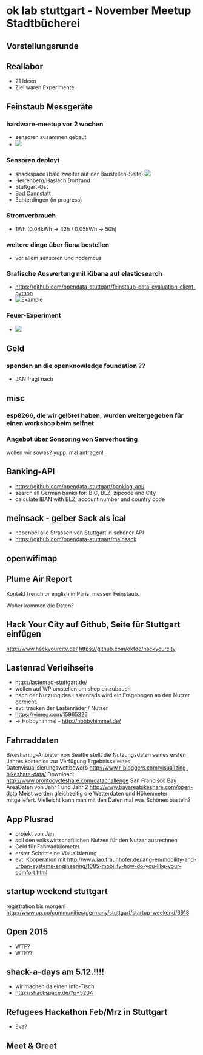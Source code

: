 # ok lab stuttgart - November Meetup Stadtbücherei

## Vorstellungsrunde


## Reallabor

- 21 Ideen
- Ziel waren Experimente


## Feinstaub Messgeräte

### hardware-meetup vor 2 wochen

- sensoren zusammen gebaut
- ![](https://pbs.twimg.com/media/CTe1MbWW4AAJYGm.jpg)

### Sensoren deployt

- shackspace (bald zweiter auf der Baustellen-Seite)
  ![](https://pbs.twimg.com/media/CTyB0EvWoAAgsIp.jpg)
- Herrenberg/Haslach Dorfrand
- Stuttgart-Ost
- Bad Cannstatt
- Echterdingen (in progress)

### Stromverbrauch

- 1Wh  (0.04kWh -> 42h / 0.05kWh -> 50h)

### weitere dinge über fiona bestellen

- vor allem sensoren und nodemcus

### Grafische Auswertung mit Kibana auf elasticsearch

- https://github.com/opendata-stuttgart/feinstaub-data-evaluation-client-python
- ![Example](http://i.imgur.com/IVsLf3D.png)

### Feuer-Experiment

- ![](http://i.imgur.com/zhvXDL5.png)

## Geld

### spenden an die openknowledge foundation ??

- JAN fragt nach

## misc

### esp8266, die wir gelötet haben, wurden weitergegeben für einen workshop beim selfnet

### Angebot über Sonsoring von Serverhosting

wollen wir sowas?
yupp. mal anfragen!

## Banking-API

- https://github.com/opendata-stuttgart/banking-api/
- search all German banks for: BIC, BLZ, zipcode and City
- calculate IBAN with BLZ, account number and country code

## meinsack - gelber Sack als ical

- nebenbei alle Strassen von Stuttgart in schöner API
- https://github.com/opendata-stuttgart/meinsack

## openwifimap

## Plume Air Report

Kontakt french or english 
in Paris. messen Feinstaub.

Woher kommen die Daten?

## Hack Your City auf Github, Seite für Stuttgart einfügen 

http://www.hackyourcity.de/
https://github.com/okfde/hackyourcity

## Lastenrad Verleihseite 

- http://lastenrad-stuttgart.de/
- wollen auf WP umstellen um shop einzubauen
- nach der Nutzung des Lastenrads wird ein Fragebogen an den Nutzer gereicht.
- evt. tracken der Lastenräder / Nutzer
- https://vimeo.com/15965326
- -> Hobbyhimmel - http://hobbyhimmel.de/

## Fahrraddaten

Bikesharing-Anbieter von Seattle stellt die Nutzungsdaten seines ersten Jahres kostenlos zur Verfügung
Ergebnisse eines Datenvisualisierungswettbewerb
http://www.r-bloggers.com/visualizing-bikeshare-data/ 
Download: http://www.prontocycleshare.com/datachallenge 
San Francisco Bay AreaDaten von Jahr 1 und Jahr 2 
http://www.bayareabikeshare.com/open-data 
Meist werden gleichzeitig die Wetterdaten und Höhenmeter mitgeliefert.
Vielleicht kann man mit den Daten mal was Schönes basteln? 

## App Plusrad 

- projekt von Jan
- soll den volkswirtschaftlichen Nutzen für den Nutzer ausrechnen
- Geld für Fahrradkilometer
- erster Schritt eine Visualisierung
- evt. Kooperation mit http://www.iao.fraunhofer.de/lang-en/mobility-and-urban-systems-engineering/1085-mobility-how-do-you-like-your-comfort.html

## startup weekend stuttgart

registration bis morgen!
http://www.up.co/communities/germany/stuttgart/startup-weekend/6918

## Open 2015

- WTF?
- WTF??

## shack-a-days am 5.12.!!!!

- wir machen da einen Info-Tisch
- http://shackspace.de/?p=5204

## Refugees Hackathon Feb/Mrz in Stuttgart 

- Eva?

## Meet & Greet
